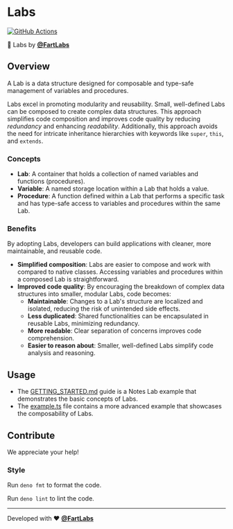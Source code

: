 # Labs

[![GitHub Actions](https://github.com/FartLabs/labs/actions/workflows/check.yaml/badge.svg)](https://github.com/FartLabs/labs/actions/workflows/check.yaml)

🧪 Labs by [**@FartLabs**](https://github.com/FartLabs)

## Overview

A Lab is a data structure designed for composable and type-safe management of
variables and procedures.

Labs excel in promoting modularity and reusability. Small, well-defined Labs can
be composed to create complex data structures. This approach simplifies code
composition and improves code quality by reducing _redundancy_ and enhancing
_readability_. Additionally, this approach avoids the need for intricate
inheritance hierarchies with keywords like `super`, `this`, and `extends`.

### Concepts

- **Lab**: A container that holds a collection of named variables and functions
  (procedures).
- **Variable**: A named storage location within a Lab that holds a value.
- **Procedure**: A function defined within a Lab that performs a specific task
  and has type-safe access to variables and procedures within the same Lab.

### Benefits

By adopting Labs, developers can build applications with cleaner, more
maintainable, and reusable code.

- **Simplified composition**: Labs are easier to compose and work with compared
  to native classes. Accessing variables and procedures within a composed Lab is
  straightforward.
- **Improved code quality**: By encouraging the breakdown of complex data
  structures into smaller, modular Labs, code becomes:
  - **Maintainable**: Changes to a Lab's structure are localized and isolated,
    reducing the risk of unintended side effects.
  - **Less duplicated**: Shared functionalities can be encapsulated in reusable
    Labs, minimizing redundancy.
  - **More readable**: Clear separation of concerns improves code comprehension.
  - **Easier to reason about**: Smaller, well-defined Labs simplify code
    analysis and reasoning.

## Usage

- The [GETTING_STARTED.md](./GETTING_STARTED.md) guide is a Notes Lab example
  that demonstrates the basic concepts of Labs.
- The [example.ts](./example.ts) file contains a more advanced example that
  showcases the composability of Labs.

## Contribute

We appreciate your help!

### Style

Run `deno fmt` to format the code.

Run `deno lint` to lint the code.

---

Developed with ❤️ [**@FartLabs**](https://github.com/FartLabs)
